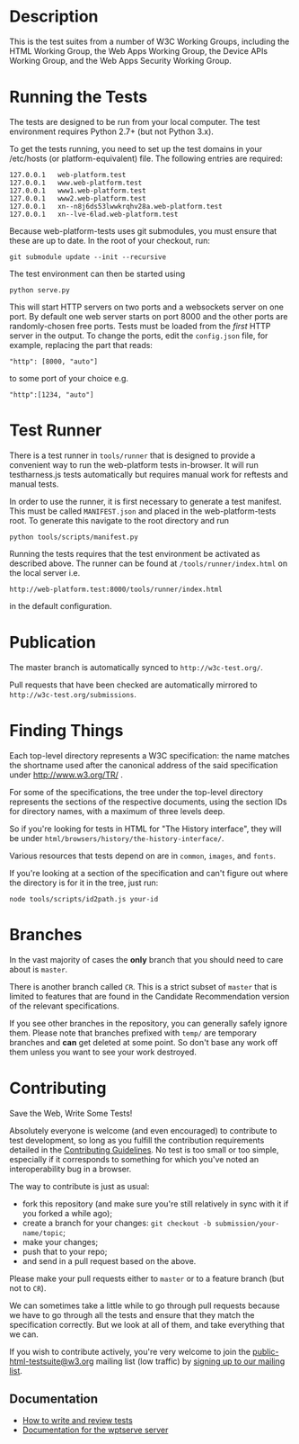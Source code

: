 Description
===========

This is the test suites from a number of W3C Working Groups, including the HTML
Working Group, the Web Apps Working Group, the Device APIs Working Group, and
the Web Apps Security Working Group.

Running the Tests
=================

The tests are designed to be run from your local computer. The test environment
requires Python 2.7+ (but not Python 3.x).

To get the tests running, you need to set up the test domains in your /etc/hosts
(or platform-equivalent) file. The following entries are required:

```
127.0.0.1	web-platform.test
127.0.0.1	www.web-platform.test
127.0.0.1	www1.web-platform.test
127.0.0.1	www2.web-platform.test
127.0.0.1	xn--n8j6ds53lwwkrqhv28a.web-platform.test
127.0.0.1	xn--lve-6lad.web-platform.test
```

Because web-platform-tests uses git submodules, you must ensure that
these are up to date. In the root of your checkout, run:

```
git submodule update --init --recursive
```

The test environment can then be started using

```
python serve.py
```

This will start HTTP servers on two ports and a websockets server on
one port. By default one web server starts on port 8000 and the other
ports are randomly-chosen free ports. Tests must be loaded from the
*first* HTTP server in the output. To change the ports, edit the
`config.json` file, for example, replacing the part that reads:

```
"http": [8000, "auto"]
```

to some port of your choice e.g.

```
"http":[1234, "auto"]
```

Test Runner
===========

There is a test runner in `tools/runner` that is designed to provide a
convenient way to run the web-platform tests in-browser. It will run
testharness.js tests automatically but requires manual work for
reftests and manual tests.

In order to use the runner, it is first necessary to generate a test
manifest. This must be called `MANIFEST.json` and placed in the
web-platform-tests root. To generate this navigate to the root
directory and run

```
python tools/scripts/manifest.py
```

Running the tests requires that the test environment be activated as
described above. The runner can be found at `/tools/runner/index.html`
on the local server i.e.

```
http://web-platform.test:8000/tools/runner/index.html
```

in the default configuration.

Publication
===========

The master branch is automatically synced to `http://w3c-test.org/`.

Pull requests that have been checked are automatically mirrored to
`http://w3c-test.org/submissions`.

Finding Things
==============

Each top-level directory represents a W3C specification: the name
matches the shortname used after the canonical address of the said
specification under http://www.w3.org/TR/ .

For some of the specifications, the tree under the top-level directory
represents the sections of the respective documents, using the section
IDs for directory names, with a maximum of three levels deep.

So if you're looking for tests in HTML for "The History interface",
they will be under `html/browsers/history/the-history-interface/`.

Various resources that tests depend on are in `common`, `images`, and
`fonts`.


If you're looking at a section of the specification and can't figure
out where the directory is for it in the tree, just run:

```
node tools/scripts/id2path.js your-id
```

Branches
========

In the vast majority of cases the **only** branch that you should need
to care about is `master`.

There is another branch called `CR`. This is a strict subset of
`master` that is limited to features that are found in the Candidate
Recommendation version of the relevant specifications.

If you see other branches in the repository, you can generally safely
ignore them. Please note that branches prefixed with `temp/` are
temporary branches and **can** get deleted at some point. So don't
base any work off them unless you want to see your work destroyed.

Contributing
============

Save the Web, Write Some Tests!

Absolutely everyone is welcome (and even encouraged) to contribute to
test development, so long as you fulfill the contribution requirements
detailed in the [Contributing Guidelines][contributing]. No test is
too small or too simple, especially if it corresponds to something for
which you've noted an interoperability bug in a browser.

The way to contribute is just as usual:

* fork this repository (and make sure you're still relatively in sync
  with it if you forked a while ago);
* create a branch for your changes:
  `git checkout -b submission/your-name/topic`;
* make your changes;
* push that to your repo;
* and send in a pull request based on the above.

Please make your pull requests either to `master` or to a feature
branch (but not to `CR`).

We can sometimes take a little while to go through pull requests
because we have to go through all the tests and ensure that they match
the specification correctly. But we look at all of them, and take
everything that we can.

If you wish to contribute actively, you're very welcome to join the
public-html-testsuite@w3.org mailing list (low traffic) by
[signing up to our mailing list](mailto:public-html-testsuite-request@w3.org?subject=subscribe).

[contributing]: https://github.com/w3c/web-platform-tests/blob/master/CONTRIBUTING.md

Documentation
-------------

* [How to write and review tests](http://testthewebforward.org/docs/)
* [Documentation for the wptserve server](http://wptserve.readthedocs.org/en/latest/)
